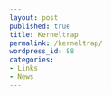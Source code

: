 ```yaml
---
layout: post
published: true
title: Kerneltrap
permalink: /kerneltrap/
wordpress_id: 88
categories:
- Links
- News
---
```



